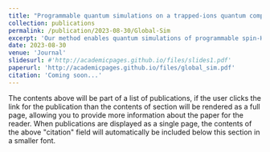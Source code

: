 ```yaml
---
title: "Programmable quantum simulations on a trapped-ions quantum computer with a global drive"
collection: publications
permalink: /publication/2023-08-30/Global-Sim
excerpt: 'Our method enables quantum simulations of programmable spin-Hamiltonians, using only simple global fields, driving all qubits homogeneously and simultaneously.'
date: 2023-08-30
venue: 'Journal'
slidesurl: #'http://academicpages.github.io/files/slides1.pdf'
paperurl: 'http://academicpages.github.io/files/global_sim.pdf'
citation: 'Coming soon...'
---
```


The contents above will be part of a list of publications, if the user clicks the link for the publication than the contents of section will be rendered as a full page, allowing you to provide more information about the paper for the reader. When publications are displayed as a single page, the contents of the above "citation" field will automatically be included below this section in a smaller font.